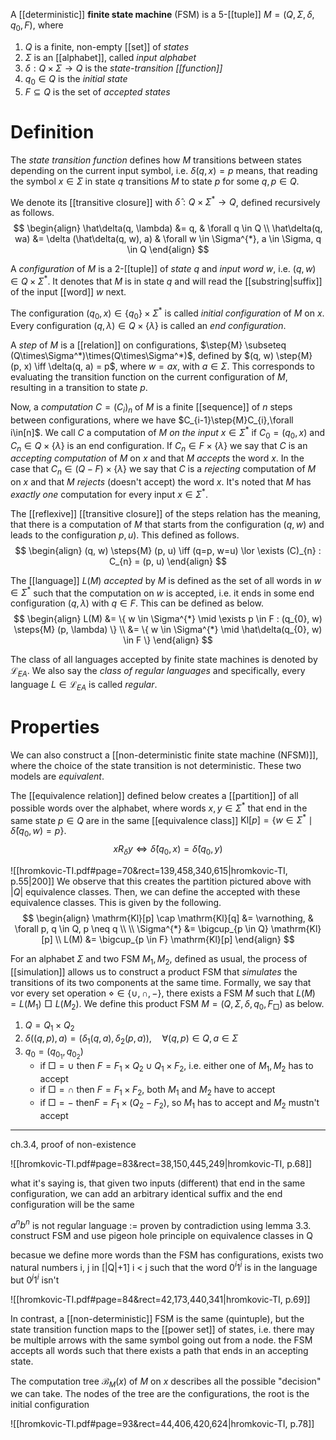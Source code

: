 
A [[deterministic]] **finite state machine** (FSM) is a 5-[[tuple]] $M =(Q, \Sigma, \delta, q_{0}, F)$, where

1. $Q$ is a finite, non-empty [[set]] of *states*
2. $\Sigma$ is an [[alphabet]], called *input alphabet*
3. $\delta:Q \times\Sigma \to Q$ is the *state-transition [[function]]*
4. $q_{0}\in Q$ is the *initial state*
5. $F\subseteq Q$ is the set of *accepted states*



# Definition

The *state transition function* defines how $M$ transitions between states depending on the current input symbol, i.e. $\delta(q, x)=p$ means, that reading the symbol $x \in \Sigma$ in state $q$ transitions $M$ to state $p$ for some $q, p \in Q$.

We denote its [[transitive closure]] with $\hat\delta : Q \times \Sigma^{*} \to Q$, defined recursively as follows.
$$
\begin{align}
\hat\delta(q, \lambda) &= q, & \forall q \in Q \\
\hat\delta(q, wa) &= \delta (\hat\delta(q, w), a) & \forall w \in \Sigma^{*}, a \in \Sigma, q \in Q
\end{align}
$$

A *configuration* of $M$ is a 2-[[tuple]] of *state* $q$ and *input word* $w$, i.e. $(q, w) \in Q\times\Sigma^*$. It denotes that $M$ is in state $q$ and will read the [[substring|suffix]] of the input [[word]] $w$ next.

The configuration $(q_{0}, x)\in \{q_{0}\} \times\Sigma^*$ is called *initial configuration* of $M$ on $x$. Every configuration $(q, \lambda) \in Q\times \{\lambda \}$ is called an *end configuration*.

A *step* of $M$ is a [[relation]] on configurations, $\step{M} \subseteq (Q\times\Sigma^*)\times(Q\times\Sigma^*)$, defined by
$(q, w) \step{M} (p, x) \iff \delta(q, a) = p$, where $w=ax$, with $a \in \Sigma$. This corresponds to evaluating the transition function on the current configuration of $M$, resulting in a transition to state $p$.

Now, a *computation* $C=(C_{i})_{n}$ of $M$ is a finite [[sequence]] of $n$ steps between configurations, where we have $C_{i-1}\step{M}C_{i},\forall i\in[n]$. We call $C$ a computation of $M$ *on the input* $x\in\Sigma^*$ if $C_{0}=(q_{0},x)$ and $C_{n}\in Q \times \{\lambda\}$ is an end configuration.
If $C_{n}\in F\times\{\lambda\}$ we say that $C$ is an *accepting computation* of $M$ on $x$ and that $M$ *accepts* the word $x$. In the case that $C_{n}\in (Q-F) \times\{\lambda\}$ we say that $C$ is a *rejecting* computation of $M$ on $x$ and that $M$ *rejects* (doesn't accept) the word $x$. It's noted that $M$ has *exactly one* computation for every input $x\in\Sigma^*$.

The [[reflexive]] [[transitive closure]] of the steps relation has the meaning, that there is a computation of $M$ that starts from the configuration $(q, w)$ and leads to the configuration $p, u)$. This defined as follows.
$$
\begin{align}
(q, w) \steps{M} (p, u) \iff (q=p, w=u) \lor \exists (C)_{n} : C_{n} = (p, u)
\end{align}
$$

The [[language]] $L(M)$ *accepted* by $M$ is defined as the set of all words in $w\in\Sigma^*$ such that the computation on $w$ is accepted, i.e. it ends in some end configuration $(q, \lambda)$ with $q\in F$. This can be defined as below.
$$
\begin{align}
L(M) &= \{ w \in \Sigma^{*} \mid \exists p \in F : (q_{0}, w) \steps{M} (p, \lambda) \} \\
&= \{ w \in \Sigma^{*} \mid \hat\delta(q_{0}, w) \in F \}
\end{align}
$$

The class of all languages accepted by finite state machines is denoted by $\mathcal L_{EA}$. We also say the *class of regular languages* and specifically, every language $L \in\mathcal L_{EA}$ is called *regular*.



# Properties

We can also construct a [[non-deterministic finite state machine (NFSM)]], where the choice of the state transition is not deterministic. These two models are *equivalent*.


The [[equivalence relation]] defined below creates a [[partition]] of all possible words over the alphabet, where words $x, y \in \Sigma^{*}$ that end in the same state $p \in Q$ are in the same [[equivalence class]] $\mathrm{Kl}[p] = \{ w \in \Sigma^{*} \mid \hat\delta(q_{0}, w) = p \}$.
$$
x R_{\delta} y \iff \hat\delta(q_{0}, x) = \hat\delta(q_{0}, y)
$$

![[hromkovic-TI.pdf#page=70&rect=139,458,340,615|hromkovic-TI, p.55|200]]
We observe that this creates the partition pictured above with $|Q|$ equivalence classes. Then,  we can define the accepted with these equivalence classes. This is given by the following.
$$
\begin{align}
\mathrm{Kl}[p] \cap \mathrm{Kl}[q] &= \varnothing, & \forall p, q \in Q, p \neq q \\ \\
\Sigma^{*} &= \bigcup_{p \in Q} \mathrm{Kl}[p] \\
L(M) &= \bigcup_{p \in F} \mathrm{Kl}[p]
\end{align}
$$


For an alphabet $\Sigma$ and two  FSM $M_{1}, M_{2}$, defined as usual, the process of [[simulation]] allows us to construct a product FSM that *simulates* the transitions of its two components at the same time. Formally, we say that vor every set operation $\diamond \in \{ \cup, \cap, - \}$, there exists a FSM $M$ such that $L(M) = L(M_{1}) \mathrel\Box L(M_{2})$. We define this product FSM $M = (Q, \Sigma, \delta, q_{0}, F_{\mathrel\Box})$ as below.

1. $Q = Q_{1} \times Q_{2}$
2. $\delta((q, p), a) = (\delta_{1}(q,a), \delta_{2}(p, a)), \quad\forall(q,p) \in Q, a \in \Sigma$
3. $q_{0} =(q_{0_{1}}, q_{0_{2}})$
    - if $\Box = \cup$ then $F = F_{1} \times Q_{2} \cup Q_{1} \times F_{2}$, i.e. either one of $M_{1}, M_{2}$ has to accept
    - if $\Box = \cap$ then $F = F_{1} \times F_{2}$, both $M_{1}$ and $M_{2}$ have to accept
    - if $\Box = -$ then$F=F_{1} \times (Q_{2} - F_{2})$, so $M_{1}$ has to accept and $M_{2}$ mustn't accept



---










ch.3.4, proof of non-existence

![[hromkovic-TI.pdf#page=83&rect=38,150,445,249|hromkovic-TI, p.68]]

what it's saying is, that given two inputs (different) that end in the same configuration, we can add an arbitrary identical suffix and the end configuration will be the same


$a^nb^n$ is not regular language := proven by contradiction using lemma 3.3. construct FSM and use pigeon hole principle on equivalence classes in Q

becasue we define more words than the FSM has configurations, exists two natural numbers i, j in \[|Q|+1] i < j such that the word $0^i 1^i$ is in the language but $0^j 1^i$ isn't


![[hromkovic-TI.pdf#page=84&rect=42,173,440,341|hromkovic-TI, p.69]]








In contrast, a [[non-deterministic]] FSM is the same (quintuple), but the state transition function maps to the [[power set]] of states, i.e.  there may be multiple arrows with the same symbol going out from a node. the FSM accepts all words such that there exists a path that ends in an accepting state.


The computation tree $\mathcal{B}_{M}(x)$ of $M$ on $x$ describes all the possible "decision" we can take. The nodes of the tree are the configurations, the root is the initial configuration

![[hromkovic-TI.pdf#page=93&rect=44,406,420,624|hromkovic-TI, p.78]]
